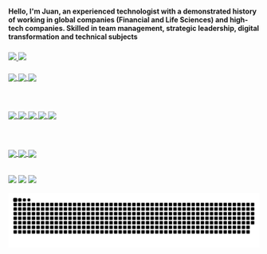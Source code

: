<h4>Hello, I'm Juan, an experienced technologist with a demonstrated history of working in global companies (Financial and Life Sciences) and high-tech companies. Skilled in team management, strategic leadership, digital transformation and technical subjects<h3/>

 <div>
  <a href="https://github.com/juanmarques">
  <img height="180em" src="https://github-readme-stats.vercel.app/api?username=juanmarques&show_icons=true&theme=react&include_all_commits=true&count_private=true"/>
  <img height="180em" src="https://github-readme-stats.vercel.app/api/top-langs/?username=juanmarques&layout=compact&langs_count=7&theme=react"/>
</div>

 <div style="display: inline_block"><br>
  
  <img align="center" src="https://img.shields.io/badge/Java-ED8B00?style=for-the-badge&logo=java&logoColor=whitee">
  <img align="center" src="https://img.shields.io/badge/Spring-6DB33F?style=for-the-badge&logo=spring&logoColor=white">
  <img align="center" src="https://img.shields.io/badge/Ubuntu-E95420?style=for-the-badge&logo=ubuntu&logoColor=white">

  <br><br>
  <img align="center" src="https://img.shields.io/badge/JavaScript-323330?style=for-the-badge&logo=javascript&logoColor=F7DF1E">
  <img align="center" src="https://img.shields.io/badge/TypeScript-007ACC?style=for-the-badge&logo=typescript&logoColor=white">
  <img align="center" src="https://img.shields.io/badge/Angular-DD0031?style=for-the-badge&logo=angular&logoColor=white">
  <img align="center" src="https://img.shields.io/badge/React-20232A?style=for-the-badge&logo=react&logoColor=61DAFB">
  <img align="center" src="https://img.shields.io/badge/styled--components-DB7093?style=for-the-badge&logo=styled-components&logoColor=white">
  
  <br> <br>
  <img align="center" src="https://img.shields.io/badge/Amazon_AWS-232F3E?style=for-the-badge&logo=amazon-aws&logoColor=white">
  <img align="center" src="https://img.shields.io/badge/Microsoft_Azure-0089D6?style=for-the-badge&logo=microsoft-azure&logoColor=white">
  <img align="center" src="https://img.shields.io/badge/Google_Cloud-4285F4?style=for-the-badge&logo=google-cloud&logoColor=white">
  
</div>
 
   ##
 
<div> 
  <a href = "mailto:contato@1juanmarques@gmail.com"><img src="https://img.shields.io/badge/-Gmail-%23333?style=for-the-badge&logo=gmail&logoColor=white" target="_blank"></a>
  <a href="https://www.linkedin.com/in/juan-marques" target="_blank"><img src="https://img.shields.io/badge/-LinkedIn-%230077B5?style=for-the-badge&logo=linkedin&logoColor=white" target="_blank"></a> 
<a href="https://twitter.com/j_marques1" target="_blank"><img src="https://img.shields.io/badge/Twitter-1DA1F2?style=for-the-badge&logo=twitter&logoColor=white" target="_blank"></a>
 
![Snake animation](https://github.com/juanmarques/juanmarques/blob/output/github-contribution-grid-snake.svg)
 </div>
